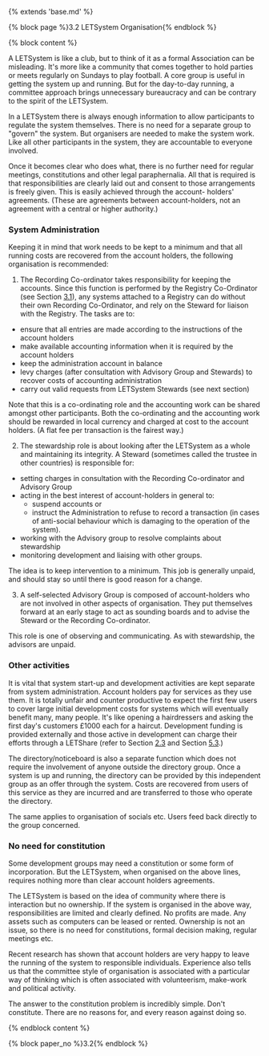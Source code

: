 {% extends 'base.md' %}

{% block page %}3.2 LETSystem Organisation{% endblock %}

{% block content %}

A LETSystem is like a club, but to think of it as a formal Association can 
be misleading. It's more like a community that comes together to hold 
parties or meets regularly on Sundays to play football. A core group is 
useful in getting the system up and running. But for the day-to-day 
running, a committee approach brings unnecessary bureaucracy and can be 
contrary to the spirit of the LETSystem. 

In a LETSystem there is always enough information to allow participants 
to regulate the system themselves. There is no need for a separate group to 
"govern" the system. But organisers are needed to make the system work. 
Like all other participants in the system, they are accountable to everyone 
involved. 

Once it becomes clear who does what, there is no further need for regular 
meetings, constitutions and other legal paraphernalia.  All that is required 
is that responsibilities are clearly laid out and consent to those 
arrangements is freely given. This is easily achieved through the account-
holders' agreements. (These are agreements between account-holders, not 
an agreement with a central or higher authority.)

### System Administration

Keeping it in mind that work needs to be kept to a minimum and that all 
running costs are recovered from the account holders, the following 
organisation is recommended: 

1) The Recording Co-ordinator takes responsibility for keeping the 
accounts. Since this function is performed by the Registry Co-Ordinator 
(see Section [3.1](3.1.html)), any systems attached to a Registry can do without their 
own Recording Co-Ordinator, and rely on the Steward for liaison with the 
Registry.  The tasks are to:

* ensure that all entries are made according to the instructions of the account holders
* make available accounting information when it is required by the account holders
* keep the administration account in balance
* levy charges (after consultation with Advisory Group and Stewards) to recover costs of accounting administration
* carry out valid requests from LETSystem Stewards (see next section)

Note that this is a co-ordinating role and the accounting work can be 
shared amongst other participants. Both the co-ordinating and the 
accounting work should be rewarded in local currency and charged at cost 
to the account holders. (A flat fee per transaction is the fairest way.)

2) The stewardship role is about looking after the LETSystem as a whole 
and maintaining its integrity. A Steward (sometimes called the trustee in 
other countries) is responsible for: 

* setting charges in consultation with the Recording Co-ordinator and Advisory Group
* acting in the best interest of account-holders in general to:
  * suspend accounts or 
  * instruct the Administration to refuse to record a transaction (in 
cases of anti-social behaviour which is damaging to the operation of 
the system).
* working with the Advisory group to resolve complaints about stewardship 
* monitoring development and liaising with other groups.

The idea is to keep intervention to a minimum. This job is generally 
unpaid, and should stay so until there is good reason for a change.

3) A self-selected Advisory Group is composed of account-holders who 
are not involved in other aspects of organisation. They put themselves 
forward at an early stage to act as sounding boards and to advise the 
Steward or the Recording Co-ordinator. 

This role is one of observing and communicating. As with stewardship, the 
advisors are unpaid.

### Other activities

It is vital that system start-up and development activities are kept separate 
from system administration. Account holders pay for services as they use 
them. It is totally unfair and counter productive to expect the first few 
users to cover large initial development costs for systems which will 
eventually benefit many, many people. It's like opening a hairdressers and 
asking the first day's customers £1000 each for a haircut. Development 
funding is provided externally and those active in development can charge 
their efforts through a LETShare (refer to Section [2.3](2.3.html) and Section [5.3](5.3.html).) 

The directory/noticeboard is also a separate function which does not 
require the involvement of anyone outside the directory group. Once a 
system is up and running, the directory can be provided by this 
independent group as an offer through the system.  Costs are recovered 
from users of this service as they are incurred and are transferred to those 
who operate the directory.  

The same applies to organisation of socials etc. Users feed back directly to 
the group concerned. 

### No need for constitution

Some development groups may need a constitution or some form of 
incorporation. But the LETSystem, when organised on the above lines, 
requires nothing more than clear account holders agreements. 

The LETSystem is based on the idea of community where there is 
interaction but no ownership. If the system is organised in the above way, 
responsibilities are limited and clearly defined. No profits are made. Any 
assets such as computers can be leased or rented. Ownership is not an 
issue, so there is no need for constitutions, formal decision making, regular 
meetings etc. 

Recent research has shown that account holders are very happy to leave 
the running of the system to responsible individuals. Experience also tells 
us that the committee style of organisation is associated with a particular 
way of thinking which is often associated with volunteerism, make-work 
and political activity. 

The answer to the constitution problem is incredibly simple. Don't 
constitute. There are no reasons for, and every reason against doing so.

{% endblock content %}

{% block paper_no %}3.2{% endblock %}


